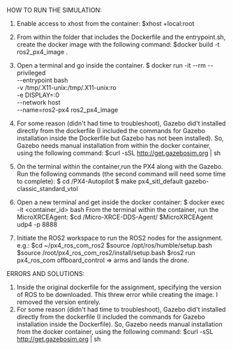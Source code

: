 HOW TO RUN THE SIMULATION:
1. Enable access to xhost from the container:
$xhost +local:root

2. From within the folder that includes the Dockerfile and the entrypoint.sh, create the docker image with the following command:
$docker build -t ros2_px4_image .

2. Open a terminal and go inside the container. 
$ docker run -it --rm --privileged \
--entrypoint bash \
-v /tmp/.X11-unix:/tmp/.X11-unix:ro \
-e DISPLAY=:0 \
--network host \
--name=ros2-px4 ros2_px4_image

3. For some reason (didn't had time to troubleshoot), Gazebo did't installed directly from the dockerfile (I included the commands for Gazebo installation inside the Dockerfile but Gazebo has not been installed). So, Gazebo needs manual installation from within the docker container, using the following command:
$curl -sSL http://get.gazebosim.org | sh

4. On the terminal within the container,run the PX4 along with the Gazebo. Run the following commands (the second command will need some time to complete):
$ cd /PX4-Autopilot
$ make px4_sitl_default gazebo-classic_standard_vtol

5. Open a new terminal and get inside the docker container:
$ docker exec -it <container_id> bash
From the terminal within the container, run the MicroXRCEAgent:
$cd /Micro-XRCE-DDS-Agent/
$MicroXRCEAgent udp4 -p 8888 

6. Initiate the ROS2 workspace to run the ROS2 nodes for the assignment. e.g.:
$cd ~/px4_ros_com_ros2
$source /opt/ros/humble/setup.bash
$source /root/px4_ros_com_ros2/install/setup.bash
$ros2 run px4_ros_com offboard_control => arms and lands the drone.

ERRORS AND SOLUTIONS:
1. Inside the original dockerfile for the assignment, specifying the version of ROS to be downloaded. This threw error while creating the image. I removed the version entirely.
2. For some reason (didn't had time to troubleshoot), Gazebo did't installed directly from the dockerfile (I included the commands for Gazebo installation inside the Dockerfile). So, Gazebo needs manual installation from the docker container, using the following command:
$curl -sSL http://get.gazebosim.org | sh
